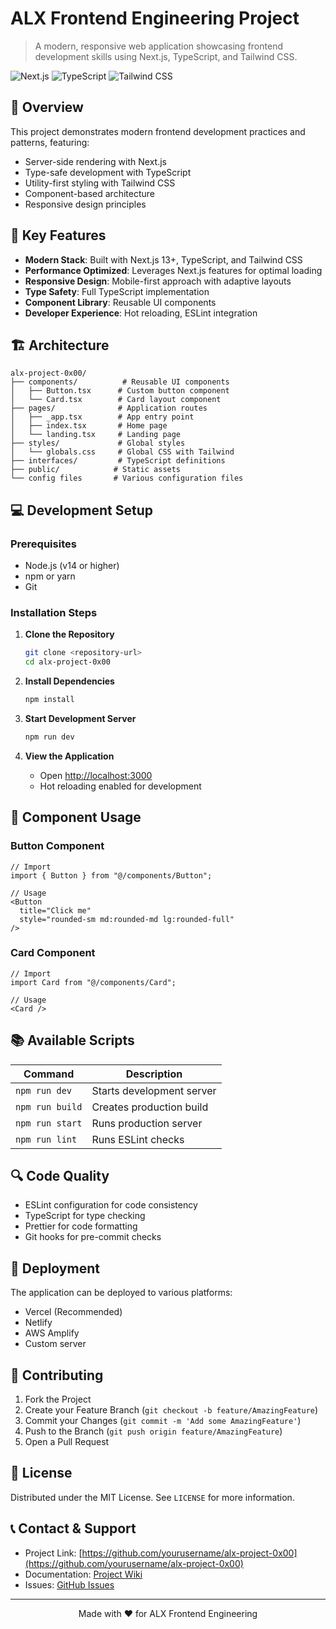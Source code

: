 # ALX Frontend Engineering Project

> A modern, responsive web application showcasing frontend development skills using Next.js, TypeScript, and Tailwind CSS.

![Next.js](https://img.shields.io/badge/Next.js-13+-000000?style=for-the-badge&logo=next.js&logoColor=white)
![TypeScript](https://img.shields.io/badge/TypeScript-4.9+-3178C6?style=for-the-badge&logo=typescript&logoColor=white)
![Tailwind CSS](https://img.shields.io/badge/Tailwind-3.0+-38B2AC?style=for-the-badge&logo=tailwind-css&logoColor=white)

## 📌 Overview

This project demonstrates modern frontend development practices and patterns, featuring:

- Server-side rendering with Next.js
- Type-safe development with TypeScript
- Utility-first styling with Tailwind CSS
- Component-based architecture
- Responsive design principles

## 🎯 Key Features

- **Modern Stack**: Built with Next.js 13+, TypeScript, and Tailwind CSS
- **Performance Optimized**: Leverages Next.js features for optimal loading
- **Responsive Design**: Mobile-first approach with adaptive layouts
- **Type Safety**: Full TypeScript implementation
- **Component Library**: Reusable UI components
- **Developer Experience**: Hot reloading, ESLint integration

## 🏗️ Architecture

```plaintext
alx-project-0x00/
├── components/          # Reusable UI components
│   ├── Button.tsx      # Custom button component
│   └── Card.tsx        # Card layout component
├── pages/              # Application routes
│   ├── _app.tsx        # App entry point
│   ├── index.tsx       # Home page
│   └── landing.tsx     # Landing page
├── styles/             # Global styles
│   └── globals.css     # Global CSS with Tailwind
├── interfaces/         # TypeScript definitions
├── public/            # Static assets
└── config files       # Various configuration files
```

## 💻 Development Setup

### Prerequisites

- Node.js (v14 or higher)
- npm or yarn
- Git

### Installation Steps

1. **Clone the Repository**
   ```bash
   git clone <repository-url>
   cd alx-project-0x00
   ```

2. **Install Dependencies**
   ```bash
   npm install
   ```

3. **Start Development Server**
   ```bash
   npm run dev
   ```

4. **View the Application**
   - Open [http://localhost:3000](http://localhost:3000)
   - Hot reloading enabled for development

## 🧱 Component Usage

### Button Component
```tsx
// Import
import { Button } from "@/components/Button";

// Usage
<Button 
  title="Click me" 
  style="rounded-sm md:rounded-md lg:rounded-full"
/>
```

### Card Component
```tsx
// Import
import Card from "@/components/Card";

// Usage
<Card />
```

## 📚 Available Scripts

| Command | Description |
|---------|-------------|
| `npm run dev` | Starts development server |
| `npm run build` | Creates production build |
| `npm run start` | Runs production server |
| `npm run lint` | Runs ESLint checks |

## 🔍 Code Quality

- ESLint configuration for code consistency
- TypeScript for type checking
- Prettier for code formatting
- Git hooks for pre-commit checks

## 🚀 Deployment

The application can be deployed to various platforms:

- Vercel (Recommended)
- Netlify
- AWS Amplify
- Custom server

## 🤝 Contributing

1. Fork the Project
2. Create your Feature Branch (`git checkout -b feature/AmazingFeature`)
3. Commit your Changes (`git commit -m 'Add some AmazingFeature'`)
4. Push to the Branch (`git push origin feature/AmazingFeature`)
5. Open a Pull Request

## 📜 License

Distributed under the MIT License. See `LICENSE` for more information.

## 📞 Contact & Support

- Project Link: [https://github.com/yourusername/alx-project-0x00](https://github.com/yourusername/alx-project-0x00)
- Documentation: [Project Wiki](https://github.com/yourusername/alx-project-0x00/wiki)
- Issues: [GitHub Issues](https://github.com/yourusername/alx-project-0x00/issues)

---

<p align="center">Made with ❤️ for ALX Frontend Engineering</p> 